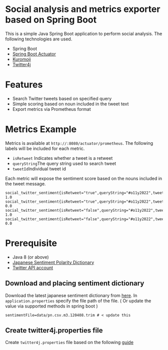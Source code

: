 # Social analysis and metrics exporter based on Spring Boot

This is a simple Java Spring Boot application to perform social analysis. The following technologies are used.

- Spring Boot
- [Spring Boot Actuator](https://docs.spring.io/spring-boot/docs/current/reference/html/actuator.html)  
- [Kuromoji](https://www.atilika.com/ja/kuromoji/)  
- [Twitter4j](https://twitter4j.org/en/index.html)

# Features

- Search Twitter tweets based on specified query
- Simple scoring based on noun included in the tweet text
- Export metrics via Prometheus format

# Metrics Example   


Metrics is available at `http://:8080/actuator/prometheus`. The following labels will be included for each metric.   

- `isRetweet` Indicates whether a tweet is a retweet
- `queryString`The query string used to search tweet
- `tweetId`Individual tweet id

Each metric will expose the sentiment score based on the nouns included in the tweet message.

```
social_twitter_sentiment{isRetweet="true",queryString="#o11y2022",tweetId="1476205741967294466",} 1.0
social_twitter_sentiment{isRetweet="true",queryString="#o11y2022",tweetId="1478281008890134528",} 0.0
social_twitter_sentiment{isRetweet="false",queryString="#o11y2022",tweetId="1476927383177412610",} 1.0
social_twitter_sentiment{isRetweet="false",queryString="#o11y2022",tweetId="1476085397315002369",} 0.0
```

# Prerequisite

- Java 8 (or above)
- [Japanese Sentiment Polarity Dictionary](https://www.cl.ecei.tohoku.ac.jp/Open_Resources-Japanese_Sentiment_Polarity_Dictionary.html)
- [Twitter API account](https://developer.twitter.com/en/docs/twitter-api/getting-started/getting-access-to-the-twitter-api)

## Download and placing sentiment dictionary

Download the latest japanese sentiment dictionary from [here](https://www.cl.ecei.tohoku.ac.jp/Open_Resources-Japanese_Sentiment_Polarity_Dictionary.html). In `application.properties` specify the file path of the file. 
( Or update the value via supported methods in spring boot )

```
sentimentFile=data/pn.csv.m3.120408.trim # < update this 
```

## Create twitter4j.properties file

Create `twitter4j.properties` file based on the following [guide](https://twitter4j.org/en/configuration.html)
